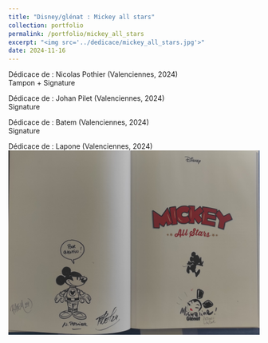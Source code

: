 ```yaml
---
title: "Disney/glénat : Mickey all stars"
collection: portfolio
permalink: /portfolio/mickey_all_stars
excerpt: "<img src='../dedicace/mickey_all_stars.jpg'>"
date: 2024-11-16
---
```


Dédicace de : Nicolas Pothier (Valenciennes, 2024)<br>Tampon + Signature

Dédicace de : Johan Pilet (Valenciennes, 2024)<br>Signature

Dédicace de : Batem (Valenciennes, 2024)<br>Signature

Dédicace de : Lapone (Valenciennes, 2024)
<img src='../dedicace/mickey_all_stars.jpg'>